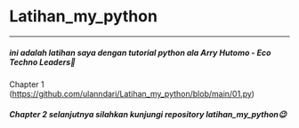 # Latihan_my_python
-----
##### ini adalah latihan saya dengan tutorial python ala Arry Hutomo - Eco Techno Leaders🌟
Chapter 1 (https://github.com/ulanndari/Latihan_my_python/blob/main/01.py)
##### Chapter 2 selanjutnya silahkan kunjungi repository latihan_my_python😉
